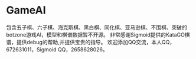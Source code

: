 # GameAI
包含五子棋、六子棋、海克斯棋、黑白棋、同化棋、亚马逊棋、不围棋、突破的botzone游戏AI，模型和棋谱数据暂不开源。
非常感谢Sigmoid提供的KataGO棋谱，提供debug的帮助,并提供宝贵的指导。
欢迎添加QQ交流，本人QQ，672631011，Sigmoid QQ，2658628026。
